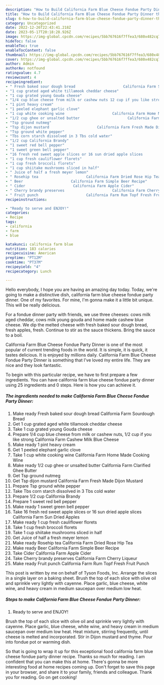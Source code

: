 ```yaml
---
description: "How to Build California Farm Blue Cheese Fondue Party Dinner the Very Delicious}"
title: "How to Build California Farm Blue Cheese Fondue Party Dinner the Very Delicious}"
slug: 6-how-to-build-california-farm-blue-cheese-fondue-party-dinner-the-very-delicious
category: Uncategorized
date: 2022-12-26T22:43:41.218Z
date: 2023-05-17T20:18:28.926Z
image: https://img-global.cpcdn.com/recipes/5bb767616f7ffea3/680x482cq70/california-farm-blue-cheese-fondue-party-dinner-recipe-main-photo.jpg
hideToc: false
enableToc: true
enableTocContent: false
thumbnail: https://img-global.cpcdn.com/recipes/5bb767616f7ffea3/680x482cq70/california-farm-blue-cheese-fondue-party-dinner-recipe-main-photo.jpg
cover: https://img-global.cpcdn.com/recipes/5bb767616f7ffea3/680x482cq70/california-farm-blue-cheese-fondue-party-dinner-recipe-main-photo.jpg
author: Admin
authorAv: notfound
ratingvalue: 4.7
reviewcount: 4
recipeingredient:
- " Fresh baked sour dough bread                      California Farm Sourdough Bread"
- "1 cup grated aged white tillamook cheddar cheese"
- "1 cup grated young Gouda cheese"
- "1/4 cup blue cheese from milk or cashew nuts 12 cup if you like strong                      California Farm Cashew Milk Blue Cheese"
- "1 pint heavy cream"
- "1 peeled elephant garlic clove"
- "1 cup white cooking wine                      California Farm Home Made Cooking Wine"
- "1/2 cup ghee or unsalted butter                      California Farm Clarified Ghee Butter"
- "Tsp ground nutmeg"
- "Tsp dijon mustard                      California Farm Fresh Made Dijon Mustard"
- "Tsp ground white pepper"
- "Tbs corn starch dissolved in 3 Tbs cold water"
- "1/2 cup California Brandy"
- "1 sweet red bell pepper"
- "1 sweet green bell pepper"
- "16 fresh red sweet apple slices or 16 sun dried apple slices                      California Farm Sun Dried Apples"
- "1 cup fresh cauliflower florets"
- "1 cup fresh broccoli florets"
- "1 cup shiitake mushrooms sliced in half"
- " Juice of half a fresh meyer lemon"
- " Rosehip tea                      California Farm Dried Rose Hip Tea"
- " Beer                      California Farm Simple Beer Recipe"
- " Cider                      California Farm Apple Cider"
- " Cherry brandy preserves                      California Farm Cherry Liqueur"
- " Fruit punch                      California Farm Rum Topf Fresh Fruit Punch"
recipeinstructions:

- "Ready to serve and ENJOY!"
categories:
- Recipe
tags:
- california
- farm
- blue

katakunci: california farm blue 
nutrition: 183 calories
recipecuisine: American
preptime: "PT12M"
cooktime: "PT37M"
recipeyield: "4"
recipecategory: Lunch

---
```



Hello everybody, I hope you are having an amazing day today. Today, we're going to make a distinctive dish, california farm blue cheese fondue party dinner. One of my favorites. For mine, I'm gonna make it a little bit unique. This will be really delicious.

For a fondue dinner party with friends, we use three cheeses: cows milk aged cheddar, cows milk young gouda and home made cashew blue cheese. We dip the melted cheese with fresh baked sour dough bread, fresh apples, fresh. Continue to stir as the sauce thickens. Bring the sauce to a boil.

California Farm Blue Cheese Fondue Party Dinner is one of the most popular of current trending foods in the world. It is simple, it is quick, it tastes delicious. It is enjoyed by millions daily. California Farm Blue Cheese Fondue Party Dinner is something that I've loved my entire life. They are nice and they look fantastic.


To begin with this particular recipe, we have to first prepare a few ingredients. You can have california farm blue cheese fondue party dinner using 25 ingredients and 0 steps. Here is how you can achieve it.

<!--inarticleads1-->

##### The ingredients needed to make California Farm Blue Cheese Fondue Party Dinner:

1. Make ready  Fresh baked sour dough bread                      California Farm Sourdough Bread
1. Get 1 cup grated aged white tillamook cheddar cheese
1. Take 1 cup grated young Gouda cheese
1. Prepare 1/4 cup blue cheese from milk or cashew nuts, 1/2 cup if you like strong                      California Farm Cashew Milk Blue Cheese
1. Make ready 1 pint heavy cream
1. Get 1 peeled elephant garlic clove
1. Take 1 cup white cooking wine                      California Farm Home Made Cooking Wine
1. Make ready 1/2 cup ghee or unsalted butter                      California Farm Clarified Ghee Butter
1. Get Tsp ground nutmeg
1. Get Tsp dijon mustard                      California Farm Fresh Made Dijon Mustard
1. Prepare Tsp ground white pepper
1. Take Tbs corn starch dissolved in 3 Tbs cold water
1. Prepare 1/2 cup California Brandy
1. Prepare 1 sweet red bell pepper
1. Make ready 1 sweet green bell pepper
1. Take 16 fresh red sweet apple slices or 16 sun dried apple slices                      California Farm Sun Dried Apples
1. Make ready 1 cup fresh cauliflower florets
1. Take 1 cup fresh broccoli florets
1. Take 1 cup shiitake mushrooms sliced in half
1. Get  Juice of half a fresh meyer lemon
1. Make ready  Rosehip tea                      California Farm Dried Rose Hip Tea
1. Make ready  Beer                      California Farm Simple Beer Recipe
1. Take  Cider                      California Farm Apple Cider
1. Take  Cherry brandy preserves                      California Farm Cherry Liqueur
1. Make ready  Fruit punch                      California Farm Rum Topf Fresh Fruit Punch


This post is written by me on behalf of Tyson Foods, Inc. Arrange the slices in a single layer on a baking sheet. Brush the top of each slice with olive oil and sprinkle very lightly with cayenne. Place garlic, blue cheese, white wine, and heavy cream in medium saucepan over medium low heat. 

<!--inarticleads2-->

##### Steps to make California Farm Blue Cheese Fondue Party Dinner:


1. Ready to serve and ENJOY!

Brush the top of each slice with olive oil and sprinkle very lightly with cayenne. Place garlic, blue cheese, white wine, and heavy cream in medium saucepan over medium low heat. Heat mixture, stirring frequently, until cheese is melted and incorporated. Stir in Dijon mustard and thyme. Pour into fondue pot or warming dish. 

So that is going to wrap it up for this exceptional food california farm blue cheese fondue party dinner recipe. Thanks so much for reading. I am confident that you can make this at home. There's gonna be more interesting food at home recipes coming up. Don't forget to save this page in your browser, and share it to your family, friends and colleague. Thank you for reading. Go on get cooking!

